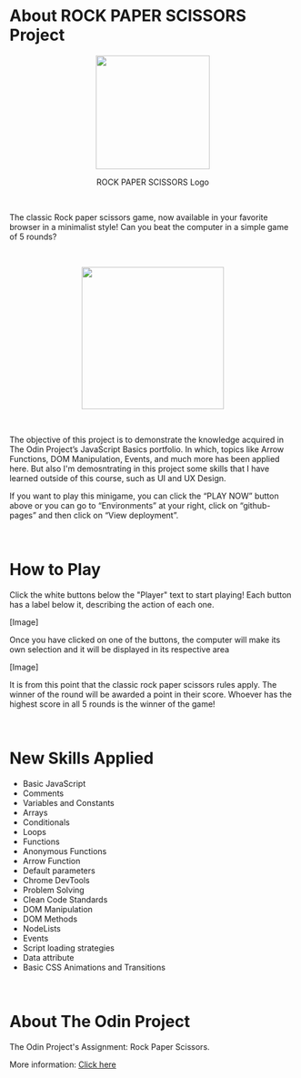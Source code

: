 # About ROCK PAPER SCISSORS Project

<p align="center">
  <img src="https://user-images.githubusercontent.com/90425287/204110601-5af82e36-ec89-4de4-9d9b-f0cb5d5969a0.png" width=200 height=200>
</p>

<p align="center">
  ROCK PAPER SCISSORS Logo
</p>

<br>

The classic Rock paper scissors game, now available in your favorite browser in a minimalist style! Can you beat the computer in a simple game of 5 rounds?

<br>

<p align="center">
  <a href="https://erickbgomez.github.io/rock-paper-scissors-project">
    <img src="https://user-images.githubusercontent.com/90425287/204114137-78737184-4ff9-4269-95ae-c644e00b20ec.png" width="250">
  </a>
</p>


<br>

The objective of this project is to demonstrate the knowledge acquired in The Odin Project’s JavaScript Basics portfolio. In which, topics like Arrow Functions, DOM Manipulation, Events, and much more has been applied here. But also I'm demosntrating in this project some skills that I have learned outside of this course, such as UI and UX Design.

If you want to play this minigame, you can click the “PLAY NOW” button above or you can go to “Environments” at your right, click on “github-pages” and then click on “View deployment”.

<br>

# How to Play

Click the white buttons below the "Player" text to start playing! Each button has a label below it, describing the action of each one.

[Image]

Once you have clicked on one of the buttons, the computer will make its own selection and it will be displayed in its respective area

[Image]

It is from this point that the classic rock paper scissors rules apply. The winner of the round will be awarded a point in their score. Whoever has the highest score in all 5 rounds is the winner of the game!

<br>

# New Skills Applied

- Basic JavaScript
- Comments
- Variables and Constants
- Arrays
- Conditionals
- Loops
- Functions
- Anonymous Functions
- Arrow Function
- Default parameters
- Chrome DevTools
- Problem Solving
- Clean Code Standards
- DOM Manipulation
- DOM Methods
- NodeLists
- Events
- Script loading strategies
- Data attribute
- Basic CSS Animations and Transitions

<br>

# About The Odin Project

The Odin Project's Assignment: Rock Paper Scissors.

More information: <a href="" target="_blank">Click here</a>
